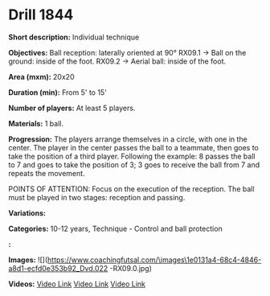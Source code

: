 # Drill 1844

**Short description:**
Individual technique

**Objectives:**
Ball reception: laterally oriented at 90°
RX09.1 -> Ball on the ground: inside of the foot.
RX09.2 -> Aerial ball: inside of the foot.

**Area (mxm):**
20x20

**Duration (min):**
From 5' to 15'

**Number of players:**
At least 5 players.

**Materials:**
1 ball.

**Progression:**
The players arrange themselves in a circle, with one in the center. The player in the center passes the ball to a teammate, then goes to take the position of a third player. Following the example: 8 passes the ball to 7 and goes to take the position of 3; 3 goes to receive the ball from 7 and repeats the movement.

POINTS OF ATTENTION: Focus on the execution of the reception. The ball must be played in two stages: reception and passing.

**Variations:**


**Categories:**
10-12 years, Technique - Control and ball protection

**:**


**Images:**
![](https://www.coachingfutsal.com/\images\1e0131a4-68c4-4846-a8d1-ecfd0e353b92_Dvd.022 -RX09.0.jpg)

**Videos:**
[Video Link](https://www.youtube.com/embed/iCLmvDVhpAI)
[Video Link](https://www.youtube.com/embed/x4dCZxTtryY)
[Video Link](https://www.youtube.com/embed/1nh3zRTbz_o)

